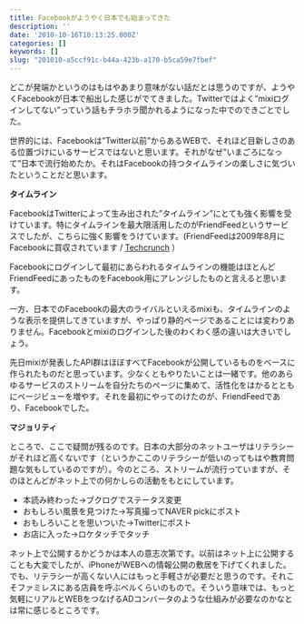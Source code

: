```yaml
---
title: Facebookがようやく日本でも始まってきた
description: ''
date: '2010-10-16T10:13:25.000Z'
categories: []
keywords: []
slug: "201010-a5ccf91c-b44a-423b-a170-b5ca59e7fbef"
---
```

どこが発端かというのはもはやあまり意味がない話だとは思うのですが、ようやくFacebookが日本で船出した感じがでてきました。Twitterではよく”mixiログインしてない”っていう話もチラホラ聞かれるようになった中でのできごとでした。

世界的には、Facebookは”Twitter以前”からあるWEBで、それほど目新しさのある位置づけにいるサービスではないと思います。それがなぜ”いまごろになって”日本で流行始めたか。それはFacebookの持つタイムラインの楽しさに気づいたということだと思います。

**タイムライン**

FacebookはTwitterによって生み出された”タイムライン”にとても強く影響を受けています。特にタイムラインを最大限活用したのがFriendFeedというサービスでしたが、こちらに強く影響をうけています。(FriendFeedは2009年8月にFacebookに買収されています / [Techcrunch](http://jp.techcrunch.com/archives/20090810facebook-acquires-friendfeed/) ）

Facebookにログインして最初にあらわれるタイムラインの機能はほとんどFriendFeedにあったものをFacebook用にアレンジしたものと言えると思います。

一方、日本でのFacebookの最大のライバルといえるmixiも、タイムラインのような表示を提供してきていますが、やっぱり静的ページであることには変わりありません。Facebookとmixiのログインした後のわくわく感の違いは大きいでしょう。

先日mixiが発表したAPI群はほぼすべてFacebookが公開しているものをベースに作られたものだと思っています。少なくともやりたいことは一緒です。他のあらゆるサービスのストリームを自分たちのページに集めて、活性化をはかるとともにページビューを増やす。それを最初にやってのけたのが、FriendFeedであり、Facebookでした。

**マジョリティ**

ところで、ここで疑問が残るのです。日本の大部分のネットユーザはリテラシーがそれほど高くないです（というかここのリテラシーが低いのってもはや教育問題な気もしているのですが）。今のところ、ストリームが流行っていますが、そのほとんどがネット上での何かしらの活動をもとにしています。

*   本読み終わった→ブクログでステータス変更
*   おもしろい風景を見つけた→写真撮ってNAVER pickにポスト
*   おもしろいことを思いついた→Twitterにポスト
*   お店に入った→ロケタッチでタッチ

ネット上で公開するかどうかは本人の意志次第です。以前はネット上に公開することも大変でしたが、iPhoneがWEBへの情報公開の敷居を下げてくれました。でも、リテラシーが高くない人にはもっと手軽さが必要だと思うのです。それこそファミレスにある店員を呼ぶベルくらいのもので。そういう意味では、もっと気軽にリアルとWEBをつなげるADコンバータのような仕組みが必要なのかなとは常に感じるところです。